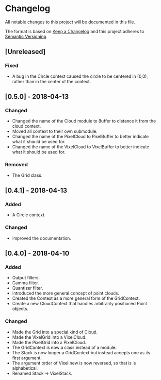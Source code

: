 # Changelog
All notable changes to this project will be documented in this file.

The format is based on [Keep a Changelog](http://keepachangelog.com/en/1.0.0/)
and this project adheres to [Semantic Versioning](http://semver.org/spec/v2.0.0.html).

## [Unreleased]
### Fixed
- A bug in the Circle context caused the circle to be centered in (0,0), rather than in the center of the context.

## [0.5.0] - 2018-04-13
### Changed
- Changed the name of the Cloud module to Buffer to distance it from the cloud context.
- Moved all context to their own submodule.
- Changed the name of the PixelCloud to PixelBuffer to better indicate what it should be used for.
- Changed the name of the VixelCloud to VixelBuffer to better indicate what it should be used for.

### Removed
- The Grid class.

## [0.4.1] - 2018-04-13
### Added
- A Circle context.

### Changed
- Improved the documentation.

## [0.4.0] - 2018-04-10
### Added
- Output filters.
- Gamma filter.
- Quantizer filter.
- Introduced the more general concept of point clouds.
- Created the Context as a more general form of the GridContext.
- Create a new CloudContext that handles arbitrarily positioned Point objects.

### Changed
- Made the Grid into a special kind of Cloud.
- Made the VixelGrid into a VixelCloud.
- Made the PixelGrid into a PixelCloud.
- The GridContext is now a class instead of a module.
- The Stack is now longer a GridContext but instead accepts one as its first argument.
- The argument order of Vixel.new is now reversed, so that is is alphabetical.
- Renamed Stack -> VixelStack.
